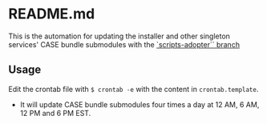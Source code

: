 # README.md

This is the automation for updating the installer and other singleton services' CASE bundle submodules with the [`scripts-adopter`` branch](https://github.com/IBM/ibm-common-service-operator/tree/scripts-adopter)

## Usage
Edit the crontab file with `$ crontab -e` with the content in `crontab.template`.
- It will update CASE bundle submodules four times a day at 12 AM, 6 AM, 12 PM and 6 PM EST.
